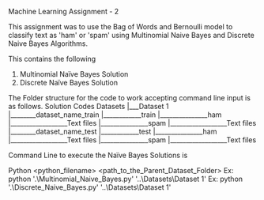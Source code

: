 Machine Learning Assignment - 2

This assignment was to use the Bag of Words and Bernoulli model to classify text as 'ham' or 'spam' using Multinomial Naive Bayes and Discrete Naive Bayes Algorithms.

This contains the following
1.	Multinomial Naïve Bayes Solution
2.	Discrete Naïve Bayes Solution

The Folder structure for the code to work accepting command line input is as follows.
Solution Codes
Datasets
|___Dataset 1
|________dataset_name_train
|____________train
|_______________ham
|__________________Text files
|_______________spam
|__________________Text files
|________dataset_name_test
|____________test
|_______________ham
|__________________Text files
|_______________spam
|__________________Text files

Command Line to execute the Naïve Bayes Solutions is

Python <python_filename> <path_to_the_Parent_Dataset_Folder>
Ex: python '.\Multinomial_Naive_Bayes.py' '..\Datasets\Dataset 1'
Ex: python '.\Discrete_Naive_Bayes.py' '..\Datasets\Dataset 1'
